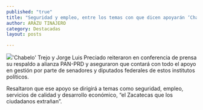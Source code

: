 ```yaml
---
published: "true"
title: "Seguridad y empleo, entre los temas con que dicen apoyarán ‘Chabelo’ Trejo y Jorge Luis Preciado a alianza PAN-PRD"
author: ARAZU TINAJERO
category: Destacadas
layout: posts

---
```


![](http://i.imgur.com/2yDMQpQm.jpg)'Chabelo' Trejo y Jorge Luis Preciado reiteraron en conferencia de prensa su respaldo a alianza PAN-PRD y aseguraron que contará con todo el apoyo en gestión por parte de senadores y diputados federales de estos institutos políticos.

Resaltaron que ese apoyo se dirigirá a temas como seguridad, empleo, servicios de calidad y desarrollo económico, “el Zacatecas que los ciudadanos extrañan”.
